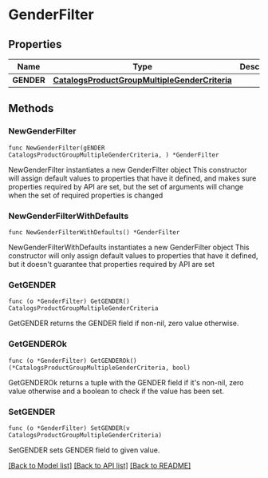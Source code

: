 # GenderFilter

## Properties

Name | Type | Description | Notes
------------ | ------------- | ------------- | -------------
**GENDER** | [**CatalogsProductGroupMultipleGenderCriteria**](CatalogsProductGroupMultipleGenderCriteria.md) |  | 

## Methods

### NewGenderFilter

`func NewGenderFilter(gENDER CatalogsProductGroupMultipleGenderCriteria, ) *GenderFilter`

NewGenderFilter instantiates a new GenderFilter object
This constructor will assign default values to properties that have it defined,
and makes sure properties required by API are set, but the set of arguments
will change when the set of required properties is changed

### NewGenderFilterWithDefaults

`func NewGenderFilterWithDefaults() *GenderFilter`

NewGenderFilterWithDefaults instantiates a new GenderFilter object
This constructor will only assign default values to properties that have it defined,
but it doesn't guarantee that properties required by API are set

### GetGENDER

`func (o *GenderFilter) GetGENDER() CatalogsProductGroupMultipleGenderCriteria`

GetGENDER returns the GENDER field if non-nil, zero value otherwise.

### GetGENDEROk

`func (o *GenderFilter) GetGENDEROk() (*CatalogsProductGroupMultipleGenderCriteria, bool)`

GetGENDEROk returns a tuple with the GENDER field if it's non-nil, zero value otherwise
and a boolean to check if the value has been set.

### SetGENDER

`func (o *GenderFilter) SetGENDER(v CatalogsProductGroupMultipleGenderCriteria)`

SetGENDER sets GENDER field to given value.



[[Back to Model list]](../README.md#documentation-for-models) [[Back to API list]](../README.md#documentation-for-api-endpoints) [[Back to README]](../README.md)


